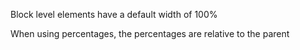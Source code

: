 Block level elements have a default width of 100% 

When using percentages, the percentages are relative to the parent

